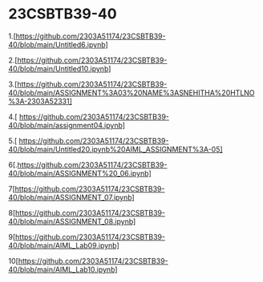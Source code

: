 # 23CSBTB39-40
1.[https://github.com/2303A51174/23CSBTB39-40/blob/main/Untitled6.ipynb]

2.[https://github.com/2303A51174/23CSBTB39-40/blob/main/Untitled10.ipynb]

3.[https://github.com/2303A51174/23CSBTB39-40/blob/main/ASSIGNMENT%3A03%20NAME%3ASNEHITHA%20HTLNO%3A-2303A52331]

4.[ https://github.com/2303A51174/23CSBTB39-40/blob/main/assignment04.ipynb]

5.[ https://github.com/2303A51174/23CSBTB39-40/blob/main/Untitled20.ipynb%20AIML_ASSIGNMENT%3A-05]

6[.https://github.com/2303A51174/23CSBTB39-40/blob/main/ASSIGNMENT%20_06.ipynb]

7[https://github.com/2303A51174/23CSBTB39-40/blob/main/ASSIGNMENT_07.ipynb]

8[https://github.com/2303A51174/23CSBTB39-40/blob/main/ASSIGNMENT_08.ipynb]

9[https://github.com/2303A51174/23CSBTB39-40/blob/main/AIML_Lab09.ipynb]

10[https://github.com/2303A51174/23CSBTB39-40/blob/main/AIML_Lab10.ipynb]

